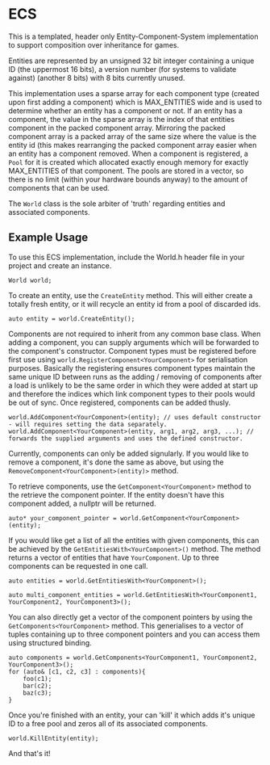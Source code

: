 # ECS

This is a templated, header only Entity-Component-System implementation to support composition over inheritance for games.

Entities are represented by an unsigned 32 bit integer containing a unique ID (the uppermost 16 bits), a version number (for systems to validate against) (another 8 bits)
with 8 bits currently unused.

This implementation uses a sparse array for each component type (created upon first adding a component) which is MAX_ENTITIES wide and is used to determine whether an entity has a component or not. If an entity has a component, the value in the sparse array is the index of that entities component in the packed component array. Mirroring the packed component array is a packed array of the same size where the value is the entity id (this makes rearranging the packed component array easier when an entity has a component removed. When a component is registered, a `Pool` for it is created which allocated exactly enough memory for exactly MAX_ENTITIES of that component. The pools are stored in a vector, so there is no limit (within your hardware bounds anyway) to the amount of components that can be used. 

The `World` class is the sole arbiter of 'truth' regarding entities and associated components.

## Example Usage

To use this ECS implementation, include the World.h header file in your project and create an instance.

    World world;

To create an entity, use the `CreateEntity` method. This will either create a totally fresh entity, or it will recycle an entity id from a pool of discarded ids.

    auto entity = world.CreateEntity();
    
Components are not required to inherit from any common base class. When adding a component, you can supply arguments which will be forwarded to the component's constructor. Component types must be registered before first use using `world.RegisterComponent<YourComponent>` for serialisation purposes. Basically the registering ensures component types maintain the same unique ID between runs as the adding / removing of components after a load is unlikely to be the same order in which they were added at start up and therefore the indices which link component types to their pools would be out of sync. Once registered, components can be added thusly.

    world.AddComponent<YourComponent>(entity); // uses default constructor - will requires setting the data separately.
    world.AddComponent<YourComponent>(entity, arg1, arg2, arg3, ...); // forwards the supplied arguments and uses the defined constructor.

Currently, components can only be added signularly. If you would like to remove a component, it's done the same as above, but using the `RemoveComponent<YourComponent>(entity)>`
method.

To retrieve components, use the `GetComponent<YourComponent>` method to the retrieve the component pointer. If the entity doesn't have this component added, a nullptr will 
be returned.

    auto* your_component_pointer = world.GetComponent<YourComponent>(entity);
   
If you would like get a list of all the entities with given components, this can be achieved by the `GetEntitiesWith<YourComponent>()` method. The method returns a vector of entities that have `YourComponent`. Up to three components can be requested in one call.

    auto entities = world.GetEntitiesWith<YourComponent>();

    auto multi_component_entities = world.GetEntitiesWith<YourComponent1, YourComponent2, YourComponent3>();
    
You can also directly get a vector of the component pointers by using the `GetComponents<YourComponent>` method. This generialises to a vector of tuples containing up to three component pointers and you can access them using structured binding.

    auto components = world.GetComponents<YourComponent1, YourComponent2, YourComponent3>();
    for (auto& [c1, c2, c3] : components){
        foo(c1);
        bar(c2);
        baz(c3);
    }
    
Once you're finished with an entity, your can 'kill' it which adds it's unique ID to a free pool and zeros all of its associated components.
 
    world.KillEntity(entity);
 
 And that's it!
 
